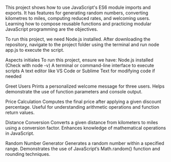This project shows how to use JavaScript's ES6 module imports and exports. It has features for generating random numbers, converting kilometres to miles, computing reduced rates, and welcoming users. Learning how to compose reusable functions and practicing modular JavaScript programming are the objectives.

To run this project, we need Node.js installed. After downloading the repository, navigate to the project folder using the terminal and run node app.js to execute the script.

Aspects initiales
To run this project, ensure we have:
Node.js installed (Check with node -v)
A terminal or command-line interface to execute scripts
A text editor like VS Code or Sublime Text for modifying code if needed

Greet Users
Prints a personalized welcome message for three users.
Helps demonstrate the use of function parameters and console output.

Price Calculation
Computes the final price after applying a given discount percentage.
Useful for understanding arithmetic operations and function return values.

Distance Conversion
Converts a given distance from kilometers to miles using a conversion factor.
Enhances knowledge of mathematical operations in JavaScript.

Random Number Generator
Generates a random number within a specified range.
Demonstrates the use of JavaScript’s Math.random() function and rounding techniques.
